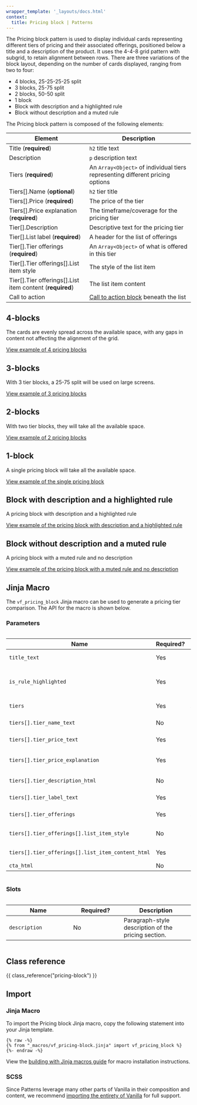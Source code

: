 ```yaml
---
wrapper_template: '_layouts/docs.html'
context:
  title: Pricing block | Patterns
---
```


The Pricing block pattern is used to display individual cards representing different tiers of pricing and their associated offerings, positioned below a title and a description of the product. It uses the 4-4-8 grid pattern with subgrid, to retain alignment between rows. There are three variations of the block layout, depending on the number of cards displayed, ranging from two to four:

- 4 blocks, 25-25-25-25 split
- 3 blocks, 25-75 split
- 2 blocks, 50-50 split
- 1 block
- Block with description and a highlighted rule
- Block without description and a muted rule

The Pricing block pattern is composed of the following elements:

| Element                                                  | Description                                                                   |
| -------------------------------------------------------- | ----------------------------------------------------------------------------- |
| Title (**required**)                                     | <code>h2</code> title text                                                    |
| Description                                              | <code>p</code> description text                                               |
| Tiers (**required**)                                     | An `Array<Object>` of individual tiers representing different pricing options |
| Tiers[].Name (**optional**)                              | <code>h2</code> tier title                                                    |
| Tiers[].Price (**required**)                             | The price of the tier                                                         |
| Tiers[].Price explanation (**required**)                 | The timeframe/coverage for the pricing tier                                   |
| Tier[].Description                                       | Descriptive text for the pricing tier                                         |
| Tier[].List label (**required**)                         | A header for the list of offerings                                            |
| Tier[].Tier offerings (**required**)                     | An `Array<Object>` of what is offered in this tier                            |
| Tier[].Tier offerings[].List item style                  | The style of the list item                                                    |
| Tier[].Tier offerings[].List item content (**required**) | The list item content                                                         |
| Call to action                                           | [Call to action block](/docs/patterns/cta-block) beneath the list             |

## 4-blocks

The cards are evenly spread across the available space, with any gaps in content not affecting the alignment of the grid.

<div class="embedded-example"><a href="/docs/examples/patterns/pricing-block/4-blocks" class="js-example" data-lang="jinja">
View example of 4 pricing blocks
</a></div>

## 3-blocks

With 3 tier blocks, a 25-75 split will be used on large screens.

<div class="embedded-example"><a href="/docs/examples/patterns/pricing-block/3-blocks" class="js-example" data-lang="jinja">
View example of 3 pricing blocks
</a></div>

## 2-blocks

With two tier blocks, they will take all the available space.

<div class="embedded-example"><a href="/docs/examples/patterns/pricing-block/2-blocks" class="js-example" data-lang="jinja">
View example of 2 pricing blocks
</a></div>

## 1-block

A single pricing block will take all the available space.

<div class="embedded-example"><a href="/docs/examples/patterns/pricing-block/1-block" class="js-example" data-lang="jinja">
View example of the single pricing block
</a></div>

## Block with description and a highlighted rule

A pricing block with description and a highlighted rule

<div class="embedded-example"><a href="/docs/examples/patterns/pricing-block/block-with-description-and-highlighted-rule" class="js-example" data-lang="jinja">
View example of the pricing block with description and a highlighted rule
</a></div>

## Block without description and a muted rule

A pricing block with a muted rule and no description

<div class="embedded-example"><a href="/docs/examples/patterns/pricing-block/block-without-description-and-muted-rule" class="js-example" data-lang="jinja">
View example of the pricing block with a muted rule and no description
</a></div>

## Jinja Macro

The `vf_pricing_block` Jinja macro can be used to generate a pricing tier comparison. The API for the macro is shown below.

### Parameters

<div style="overflow: auto;">
  <table>
    <thead>
      <tr>
        <th style="width: 220px;">Name</th>
        <th style="width: 160px;">Required?</th>
        <th style="width: 160px;">Type</th>
        <th style="width: 160px;">Default</th>
        <th style="width: 250px;">Description</th>
      </tr>
    </thead>
    <tbody>
      <tr>
        <td>
          <code>title_text</code>
        </td>
        <td>
          Yes
        </td>
        <td>
          <code>string</code>
        </td>
        <td>
          <code>N/A</code>
        </td>
        <td>
          Title of the pricing section.
        </td>
      </tr>
      <tr>
        <td>
          <code>is_rule_highlighted</code>
        </td>
        <td>
          Yes
        </td>
        <td>
          <code>boolean</code>
        </td>
        <td>
          <code>True</code>
        </td>
        <td>
          Whether the rule should be highlighted or muted
        </td>
      </tr>
      <tr>
        <td>
          <code>tiers</code>
        </td>
        <td>
          Yes
        </td>
        <td>
          <code>Array&lt;Object&gt;</code>
        </td>
        <td>
          <code>N/A</code>
        </td>
        <td>
          A list of offerings included in this tier.
        </td>
      </tr>
      <tr>
        <td>
          <code>tiers[].tier_name_text</code>
        </td>
        <td>
          No
        </td>
        <td>
          <code>string</code>
        </td>
        <td>
          <code>N/A</code>
        </td>
        <td>
          Title for the pricing tier.
        </td>
      </tr>
      <tr>
        <td>
          <code>tiers[].tier_price_text</code>
        </td>
        <td>
          Yes
        </td>
        <td>
          <code>string</code>
        </td>
        <td>
          <code>N/A</code>
        </td>
        <td>
          The pricing of a given tier
        </td>
      </tr>
      <tr>
        <td>
          <code>tiers[].tier_price_explanation</code>
        </td>
        <td>
          Yes
        </td>
        <td>
          <code>string</code>
        </td>
        <td>
          <code>N/A</code>
        </td>
        <td>
          The timeframe/coverage for the pricing tier.
        </td>
      </tr>
      <tr>
        <td>
          <code>tiers[].tier_description_html</code>
        </td>
        <td>
          No
        </td>
        <td>
          <code>string</code>
        </td>
        <td>
          <code>N/A</code>
        </td>
        <td>
          A description of the pricing tier.
        </td>
      </tr>
      <tr>
        <td>
          <code>tiers[].tier_label_text</code>
        </td>
        <td>
          Yes
        </td>
        <td>
          <code>string</code>
        </td>
        <td>
          <code>N/A</code>
        </td>
        <td>
          A header for the offerings list.
        </td>
      </tr>
      <tr>
        <td>
          <code>tiers[].tier_offerings</code>
        </td>
        <td>
          Yes
        </td>
        <td>
          <code>Array&lt;Object&gt;</code>
        </td>
        <td>
          <code>N/A</code>
        </td>
        <td>
          A list of the pricing tier's offerings.
        </td>
      </tr>
      <tr>
        <td>
          <code>tiers[].tier_offerings[].list_item_style</code>
        </td>
        <td>
          No
        </td>
        <td>
          One of: <br>
          <code>'ticked'</code><br>
          <code>'crossed'</code>
        </td>
        <td>
          <code>'bullet'</code>
        </td>
        <td>
          The styling of the individual list item.
        </td>
      </tr>
      <tr>
        <td>
          <code>tiers[].tier_offerings[].list_item_content_html</code>
        </td>
        <td>
          Yes
        </td>
        <td>
          <code>string</code>
        </td>
        <td>
          <code>N/A</code>
        </td>
        <td>
          The content of the individual list item.
        </td>
      </tr>
      <tr>
        <td>
          <code>cta_html</code>
        </td>
        <td>
          No
        </td>
        <td>
          <code>string</code>
        </td>
        <td>
          <code>N/A</code>
        </td>
        <td>
          HTML for a CTA.
        </td>
      </tr>
    </tbody>
  </table>
</div>

### Slots

<div style="overflow: auto;">
  <table>
    <thead>
      <tr>
        <th style="width: 220px;">Name</th>
        <th style="width: 160px;">Required?</th>
        <th style="width: 250px;">Description</th>
      </tr>
    </thead>
    <tbody>
      <tr>
        <td>
          <code>description</code>
        </td>
        <td>
          No
        </td>
        <td>
          Paragraph-style description of the pricing section.
        </td>
      </tr>
    </tbody>
  </table>
</div>

## Class reference

{{ class_reference("pricing-block") }}

## Import

### Jinja Macro

To import the Pricing block Jinja macro, copy the following statement into your Jinja template.

```jinja
{% raw -%}
{% from "_macros/vf_pricing-block.jinja" import vf_pricing_block %}
{%- endraw -%}
```

View the [building with Jinja macros guide](/docs/building-vanilla#jinja-macros)
for macro installation instructions.

### SCSS

Since Patterns leverage many other parts of Vanilla in their composition and content, we
recommend [importing the entirety of Vanilla](/docs#install) for full support.
